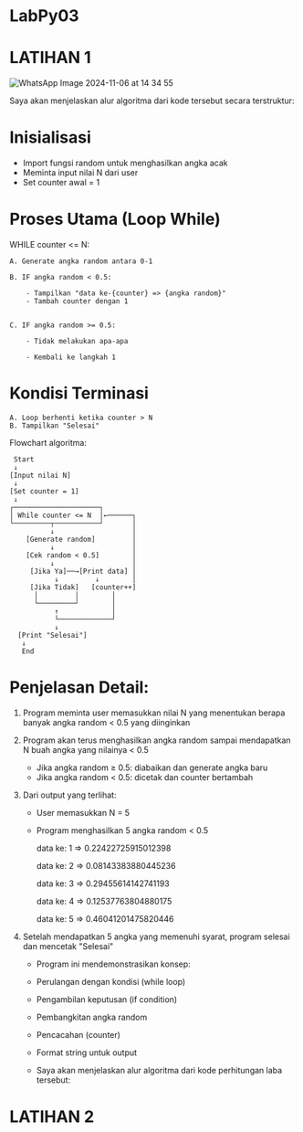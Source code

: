 # LabPy03

# LATIHAN 1

![WhatsApp Image 2024-11-06 at 14 34 55](https://github.com/user-attachments/assets/26a10ecb-b31f-467c-84c8-2dbdb397f56d)

Saya akan menjelaskan alur algoritma dari kode tersebut secara terstruktur:

# Inisialisasi

   - Import fungsi random untuk menghasilkan angka acak
   - Meminta input nilai N dari user
   - Set counter awal = 1

# Proses Utama (Loop While)

WHILE counter <= N:

    A. Generate angka random antara 0-1
    
    B. IF angka random < 0.5:
    
        - Tampilkan "data ke-{counter} => {angka random}"
        - Tambah counter dengan 1
        
        
    C. IF angka random >= 0.5:
    
        - Tidak melakukan apa-apa
        
        - Kembali ke langkah 1

# Kondisi Terminasi

    A. Loop berhenti ketika counter > N
    B. Tampilkan "Selesai"

Flowchart algoritma:

     Start
     ↓
    [Input nilai N]
     ↓
    [Set counter = 1]
     ↓
    ┌─────────────────────┐
    │ While counter <= N  │←──────┐
    └─────────┬───────────┘       │
              ↓                   │
        [Generate random]         │
              ↓                   │
        [Cek random < 0.5]        │
              ↓                   │
         [Jika Ya]──→[Print data] │
               ↓         ↓        │
         [Jika Tidak]   [counter++]
          │         │        │
          └─────────┘        │
               ↑             │
               └─────────────┘
               ↓
      [Print "Selesai"]
       ↓
       End

# Penjelasan Detail:

1. Program meminta user memasukkan nilai N yang menentukan berapa banyak angka random < 0.5 yang diinginkan
   
2. Program akan terus menghasilkan angka random sampai mendapatkan N buah angka yang nilainya < 0.5

   - Jika angka random ≥ 0.5: diabaikan dan generate angka baru
   - Jika angka random < 0.5: dicetak dan counter bertambah
  
4. Dari output yang terlihat:

   - User memasukkan N = 5
   - Program menghasilkan 5 angka random < 0.5
     
      data ke: 1 => 0.22422725915012398
     
      data ke: 2 => 0.08143383880445236
     
      data ke: 3 => 0.29455614142741193
     
      data ke: 4 => 0.12537763804880175
     
      data ke: 5 => 0.46041201475820446

2. Setelah mendapatkan 5 angka yang memenuhi syarat, program selesai dan mencetak "Selesai"

   - Program ini mendemonstrasikan konsep:

   - Perulangan dengan kondisi (while loop)

   - Pengambilan keputusan (if condition)

   - Pembangkitan angka random

   - Pencacahan (counter)

   - Format string untuk output

   - Saya akan menjelaskan alur algoritma dari kode perhitungan laba tersebut:

# LATIHAN 2
